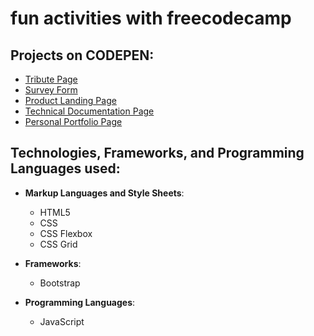 # fun activities with freecodecamp

## Projects on CODEPEN:
* [Tribute Page](https://codepen.io/niktechnopro/pen/KQRwXV{:target="_blank"})
* [Survey Form](https://codepen.io/niktechnopro/pen/NzQeYe)
* [Product Landing Page](https://codepen.io/niktechnopro/pen/QVdMoy)
* [Technical Documentation Page](https://codepen.io/niktechnopro/pen/LJzaEz)
* [Personal Portfolio Page](https://codepen.io/niktechnopro/pen/vRKjXJ)

## Technologies, Frameworks, and Programming Languages used:
* **Markup Languages and Style Sheets**:
    * HTML5
    * CSS
    * CSS Flexbox
    * CSS Grid

* **Frameworks**:
    * Bootstrap
    
* **Programming Languages**:
	* JavaScript
